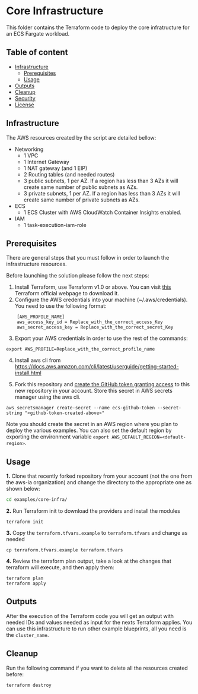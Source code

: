 # Core Infrastructure
This folder contains the Terraform code to deploy the core infratructure for an ECS Fargate workload.

## Table of content
   * [Infrastructure](#infrastructure)
      * [Prerequisites](#prerequisites)
      * [Usage](#usage)
   * [Outputs](#outputs)
   * [Cleanup](#cleanup)
   * [Security](#security)
   * [License](#license)


## Infrastructure

The AWS resources created by the script are detailed bellow:

- Networking
    - 1 VPC
    - 1 Internet Gateway
    - 1 NAT gateway (and 1 EIP)
    - 2 Routing tables (and needed routes)
    - 3 public subnets, 1 per AZ. If a region has less than 3 AZs it will create same number of public subnets as AZs.
    - 3 private subnets, 1 per AZ. If a region has less than 3 AZs it will create same number of private subnets as AZs.
- ECS
    - 1 ECS Cluster with AWS CloudWatch Container Insights enabled.
- IAM
    - 1 task-execution-iam-role  

## Prerequisites
There are general steps that you must follow in order to launch the infrastructure resources.

Before launching the solution please follow the next steps:

1) Install Terraform, use Terraform v1.0 or above. You can visit [this](https://releases.hashicorp.com/terraform/) Terraform official webpage to download it.
2) Configure the AWS credentials into your machine (~/.aws/credentials). You need to use the following format:
```shell
    [AWS_PROFILE_NAME]
    aws_access_key_id = Replace_with_the_correct_access_Key
    aws_secret_access_key = Replace_with_the_correct_secret_Key
```
3) Export your AWS credentials in order to use the rest of the commands:
```shell
export AWS_PROFILE=Replace_with_the_correct_profile_name
```
4) Install aws cli from https://docs.aws.amazon.com/cli/latest/userguide/getting-started-install.html

5) Fork this repository and [create the GitHub token granting access](https://docs.github.com/en/github/authenticating-to-github/creating-a-personal-access-token) to this new repository in your account. Store this secret in AWS secrets manager using the aws cli.
```shell
aws secretsmanager create-secret --name ecs-github-token --secret-string "<github-token-created-above>"
```
Note you should create the secret in an AWS region where you plan to deploy the various examples. You can also set the default region by exporting the environment variable `export AWS_DEFAULT_REGION=<default-region>`.

## Usage

**1.** Clone that recently forked repository from your account (not the one from the aws-ia organization) and change the directory to the appropriate one as shown below:

```bash
cd examples/core-infra/
```

**2.** Run Terraform init to download the providers and install the modules

```shell
terraform init
```
**3.** Copy the `terraform.tfvars.example` to `terraform.tfvars` and change as needed
```shell
cp terraform.tfvars.example terraform.tfvars
```

**4.** Review the terraform plan output, take a look at the changes that terraform will execute, and then apply them:

```shell
terraform plan
terraform apply
```

## Outputs

After the execution of the Terraform code you will get an output with needed IDs and values needed as input for the nexts Terraform applies. You can use this infrastructure to run other example blueprints, all you need is the `cluster_name`.

## Cleanup

Run the following command if you want to delete all the resources created before:

```shell
terraform destroy
```
